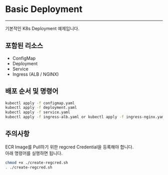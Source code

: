# Basic Deployment
---
기본적인 K8s Deployment 예제입니다.

## 포함된 리소스
- ConfigMap
- Deployment
- Service
- Ingress (ALB / NGINX)

## 배포 순서 및 명령어

```bash
kubectl apply -f configmap.yaml
kubectl apply -f deployment.yaml
kubectl apply -f service.yaml
kubectl apply -f ingress-alb.yaml or kubectl apply -f ingress-nginx.yaml
```

## 주의사항
ECR Image를 Pull하기 위한 regcred Credential을 등록해야 합니다.  
아래 명령어를 실행하면 됩니다.
```bash
chmod +x ./create-regcred.sh
. ./create-regcred.sh
```
